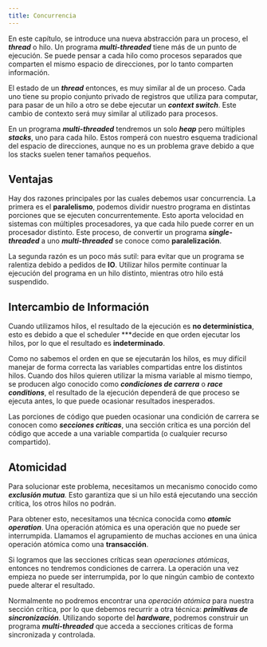 ```yaml
---
title: Concurrencia
---
```


En este capítulo, se introduce una nueva abstracción para un proceso, el ***thread*** o hilo. Un programa ***multi-threaded*** tiene más de un punto de ejecución. Se puede pensar a cada hilo como procesos separados que comparten el mismo espacio de direcciones, por lo tanto comparten información.

El estado de un ***thread*** entonces, es muy similar al de un proceso. Cada uno tiene su propio conjunto privado de registros que utiliza para computar, para pasar de un hilo a otro se debe ejecutar un ***context switch***. Este cambio de contexto será muy similar al utilizado para procesos.

En un programa ***multi-threaded*** tendremos un solo ***heap*** pero múltiples ***stacks***, uno para cada hilo. Estos romperá con nuestro esquema tradicional del espacio de direcciones, aunque no es un problema grave debido a que los stacks suelen tener tamaños pequeños.

## Ventajas

Hay dos razones principales por las cuales debemos usar concurrencia. La primera es el **paralelismo**, podemos dividir nuestro programa en distintas porciones que se ejecuten concurrentemente. Esto aporta velocidad en sistemas con múltiples procesadores, ya que cada hilo puede correr en un procesador distinto. Este proceso, de convertir un programa ***single-threaded*** a uno ***multi-threaded*** se conoce como **paralelización**.

La segunda razón es un poco más sutil: para evitar que un programa se ralentiza debido a pedidos de **IO**. Utilizar hilos permite continuar la ejecución del programa en un hilo distinto, mientras otro hilo está suspendido.

## Intercambio de Información

Cuando utilizamos hilos, el resultado de la ejecución es **no determinística**, esto es debido a que el scheduler ***decide en que orden ejecutar los hilos, por lo que el resultado es **indeterminado**.

Como no sabemos el orden en que se ejecutarán los hilos, es muy difícil manejar de forma correcta las variables compartidas entre los distintos hilos. Cuando dos hilos quieren utilizar la misma variable al mismo tiempo, se producen algo conocido como ***condiciones de carrera*** o ***race conditions***, el resultado de la ejecución dependerá de que proceso se ejecuta antes, lo que puede ocasionar resultados inesperados.

Las porciones de código que pueden ocasionar una condición de carrera se conocen como ***secciones críticas***, una sección crítica es una porción del código que accede a una variable compartida (o cualquier recurso compartido).

## Atomicidad

Para solucionar este problema, necesitamos un mecanismo conocido como ***exclusión mutua**.* Esto garantiza que si un hilo está ejecutando una sección crítica, los otros hilos no podrán.

Para obtener esto, necesitamos una técnica conocida como ***atomic operation***. Una operación atómica es una operación que no puede ser interrumpida. Llamamos el agrupamiento de muchas acciones en una única operación atómica como una **transacción**.

Si logramos que las secciones críticas sean *operaciones atómicas*, entonces no tendremos condiciones de carrera. La operación una vez empieza no puede ser interrumpida, por lo que ningún cambio de contexto puede alterar el resultado.

Normalmente no podremos encontrar una *operación atómica* para nuestra sección crítica, por lo que debemos recurrir a otra técnica: ***primitivas de sincronización***. Utilizando soporte del ***hardware***, podremos construir un programa ***multi-threaded*** que acceda a secciones criticas de forma sincronizada y controlada.
